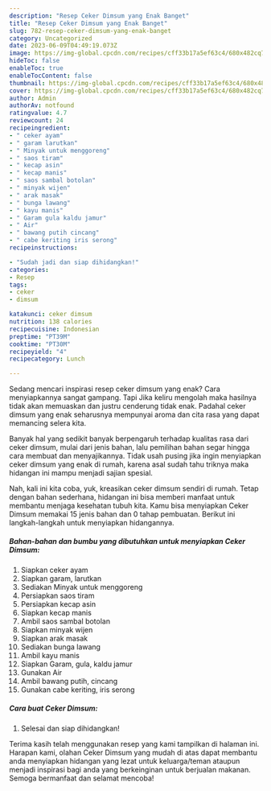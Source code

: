 ```yaml
---
description: "Resep Ceker Dimsum yang Enak Banget"
title: "Resep Ceker Dimsum yang Enak Banget"
slug: 782-resep-ceker-dimsum-yang-enak-banget
category: Uncategorized
date: 2023-06-09T04:49:19.073Z
image: https://img-global.cpcdn.com/recipes/cff33b17a5ef63c4/680x482cq70/ceker-dimsum-foto-resep-utama.jpg
hideToc: false
enableToc: true
enableTocContent: false
thumbnail: https://img-global.cpcdn.com/recipes/cff33b17a5ef63c4/680x482cq70/ceker-dimsum-foto-resep-utama.jpg
cover: https://img-global.cpcdn.com/recipes/cff33b17a5ef63c4/680x482cq70/ceker-dimsum-foto-resep-utama.jpg
author: Admin
authorAv: notfound
ratingvalue: 4.7
reviewcount: 24
recipeingredient:
- " ceker ayam"
- " garam larutkan"
- " Minyak untuk menggoreng"
- " saos tiram"
- " kecap asin"
- " kecap manis"
- " saos sambal botolan"
- " minyak wijen"
- " arak masak"
- " bunga lawang"
- " kayu manis"
- " Garam gula kaldu jamur"
- " Air"
- " bawang putih cincang"
- " cabe keriting iris serong"
recipeinstructions:

- "Sudah jadi dan siap dihidangkan!"
categories:
- Resep
tags:
- ceker
- dimsum

katakunci: ceker dimsum 
nutrition: 138 calories
recipecuisine: Indonesian
preptime: "PT39M"
cooktime: "PT30M"
recipeyield: "4"
recipecategory: Lunch

---
```



Sedang mencari inspirasi resep ceker dimsum yang enak? Cara menyiapkannya sangat gampang. Tapi Jika keliru mengolah maka hasilnya tidak akan memuaskan dan justru cenderung tidak enak. Padahal ceker dimsum yang enak seharusnya mempunyai aroma dan cita rasa yang dapat memancing selera kita.




Banyak hal yang sedikit banyak berpengaruh terhadap kualitas rasa dari ceker dimsum, mulai dari jenis bahan, lalu pemilihan bahan segar hingga cara membuat dan menyajikannya. Tidak usah pusing jika ingin menyiapkan ceker dimsum yang enak di rumah, karena asal sudah tahu triknya maka hidangan ini mampu menjadi sajian spesial.


Nah, kali ini kita coba, yuk, kreasikan ceker dimsum sendiri di rumah. Tetap dengan bahan sederhana, hidangan ini bisa memberi manfaat untuk membantu menjaga kesehatan tubuh kita. Kamu bisa menyiapkan Ceker Dimsum memakai 15 jenis bahan dan 0 tahap pembuatan. Berikut ini langkah-langkah untuk menyiapkan hidangannya.

<!--inarticleads1-->

##### Bahan-bahan dan bumbu yang dibutuhkan untuk menyiapkan Ceker Dimsum:

1. Siapkan  ceker ayam
1. Siapkan  garam, larutkan
1. Sediakan  Minyak untuk menggoreng
1. Persiapkan  saos tiram
1. Persiapkan  kecap asin
1. Siapkan  kecap manis
1. Ambil  saos sambal botolan
1. Siapkan  minyak wijen
1. Siapkan  arak masak
1. Sediakan  bunga lawang
1. Ambil  kayu manis
1. Siapkan  Garam, gula, kaldu jamur
1. Gunakan  Air
1. Ambil  bawang putih, cincang
1. Gunakan  cabe keriting, iris serong




<!--inarticleads2-->

##### Cara buat Ceker Dimsum:


1. Selesai dan siap dihidangkan!



Terima kasih telah menggunakan resep yang kami tampilkan di halaman ini. Harapan kami, olahan Ceker Dimsum yang mudah di atas dapat membantu anda menyiapkan hidangan yang lezat untuk keluarga/teman ataupun menjadi inspirasi bagi anda yang berkeinginan untuk berjualan makanan. Semoga bermanfaat dan selamat mencoba!
